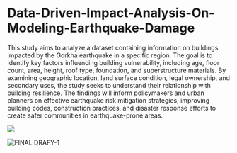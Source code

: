 # Data-Driven-Impact-Analysis-On-Modeling-Earthquake-Damage
This study aims to analyze a dataset containing information on buildings impacted by the Gorkha earthquake in a specific region. The goal is to identify key factors influencing building vulnerability, including age, floor count, area, height, roof type, foundation, and superstructure materials. By examining geographic location, land surface condition, legal ownership, and secondary uses, the study seeks to understand their relationship with building resilience. The findings will inform policymakers and urban planners on effective earthquake risk mitigation strategies, improving building codes, construction practices, and disaster response efforts to create safer communities in earthquake-prone areas.

![](https://cdn-images-1.medium.com/max/1600/0*tAAY-S5oNuSSL0GI.jpg)


![FINAL DRAFY-1](https://github.com/chandan2311/Data-Driven-Impact-Analysis-On-Modeling-Earthquake-Damage/assets/101943277/5861df95-ecf6-4444-aed3-3eb6cda06e9f)
